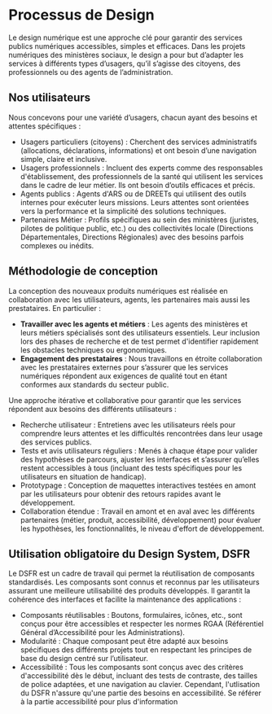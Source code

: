 # Processus de Design

Le design numérique est une approche clé pour garantir des services publics numériques accessibles, simples et efficaces. Dans les projets numériques des ministères sociaux, le design a pour but d’adapter les services à différents types d’usagers, qu’il s’agisse des citoyens, des professionnels ou des agents de l’administration.

## Nos utilisateurs
Nous concevons pour une variété d’usagers, chacun ayant des besoins et attentes spécifiques :
* Usagers particuliers (citoyens) : Cherchent des services administratifs (allocations, déclarations, informations) et ont besoin d’une navigation simple, claire et inclusive.
* Usagers professionnels : Incluent des experts comme des responsables d'établissement, des professionnels de la santé qui utilisent les services dans le cadre de leur métier. Ils ont besoin d’outils efficaces et précis.
* Agents publics : Agents d'ARS ou de DREETs qui utilisent des outils internes pour exécuter leurs missions. Leurs attentes sont orientées vers la performance et la simplicité des solutions techniques.
* Partenaires Métier : Profils spécifiques au sein des ministères (juristes, pilotes de politique public, etc.) ou des collectivités locale (Directions Départementales, Directions Régionales) avec des besoins parfois complexes ou inédits.

## Méthodologie de conception
La conception des nouveaux produits numériques est réalisée en collaboration avec les utilisateurs, agents, les partenaires mais aussi les prestataires. En particulier :
* **Travailler avec les agents et métiers** : Les agents des ministères et leurs métiers spécialisés sont des utilisateurs essentiels. Leur inclusion lors des phases de recherche et de test permet d'identifier rapidement les obstacles techniques ou ergonomiques.
* **Engagement des prestataires** : Nous travaillons en étroite collaboration avec les prestataires externes pour s’assurer que les services numériques répondent aux exigences de qualité tout en étant conformes aux standards du secteur public.

Une approche itérative et collaborative pour garantir que les services répondent aux besoins des différents utilisateurs :
* Recherche utilisateur : Entretiens avec les utilisateurs réels pour comprendre leurs attentes et les difficultés rencontrées dans leur usage des services publics.
* Tests et avis utilisateurs réguliers : Menés à chaque étape pour valider des hypothèses de parcours, ajuster les interfaces et s’assurer qu’elles restent accessibles à tous (incluant des tests spécifiques pour les utilisateurs en situation de handicap).
* Prototypage : Conception de maquettes interactives testées en amont par les utilisateurs pour obtenir des retours rapides avant le développement.
* Collaboration étendue : Travail en amont et en aval avec les différents partenaires (métier, produit, accessibilité, développement) pour évaluer les hypothèses, les fonctionnalités, le niveau d'effort de développement.

## Utilisation obligatoire du Design System, DSFR
Le DSFR est un cadre de travail qui permet la réutilisation de composants standardisés. Les composants sont connus et reconnus par les utilisateurs assurant une meilleure utilisabilité des produits développés. Il garantit la cohérence des interfaces et facilite la maintenance des applications :
* Composants réutilisables : Boutons, formulaires, icônes, etc., sont conçus pour être accessibles et respecter les normes RGAA (Référentiel Général d’Accessibilité pour les Administrations).
* Modularité : Chaque composant peut être adapté aux besoins spécifiques des différents projets tout en respectant les principes de base du design centré sur l’utilisateur.
* Accessibilité : Tous les composants sont conçus avec des critères d'accessibilité dès le début, incluant des tests de contraste, des tailles de police adaptées, et une navigation au clavier. Cependant, l'utlisation du DSFR n'assure qu'une partie des besoins en accessibilité. Se référer à la partie accessibilité pour plus d'information
